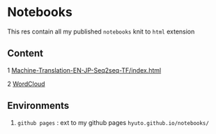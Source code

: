# Notebooks

This res contain all my published `notebooks` knit to `html` extension

## Content
1 [Machine-Translation-EN-JP-Seq2seq-TF/index.html](Machine-Translation-EN-JP-Seq2seq-TF)

2 [WordCloud](WordCloud.html)

## Environments
1. `github pages` : ext to my github pages `hyuto.github.io/notebooks/`